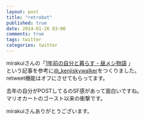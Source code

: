 ```yaml
---
layout: post
title: "retrobot"
published: true
date: 2014-01-26 03:00
comments: true
tags: twitter
categories: twitter
---
```


mirakuiさんの「[1年前の自分と暮らす - 昼メシ物語](http://blog.mirakui.com/entry/2014/01/25/174428) 」  
という記事を参考に[@_kenjiskywalker](https://twitter.com/_kenjiskywalker)をつくりました。  
retweet機能はオフにさせてもらってます。  
  
去年の自分がPOSTしてるのSF感があって面白いですね。  
マリオカートのゴースト以来の衝撃です。  
  
mirakuiさんありがとうございます。
